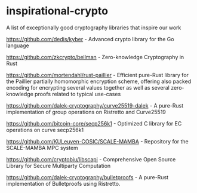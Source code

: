 # inspirational-crypto
A list of exceptionally good cryptography libraries that inspire our work    

https://github.com/dedis/kyber - Advanced crypto library for the Go language

https://github.com/zkcrypto/bellman - Zero-knowledge Cryptography in Rust 

https://github.com/mortendahl/rust-paillier - Efficient pure-Rust library for the Paillier partially homomorphic encryption scheme, offering also packed encoding for encrypting several values together as well as several zero-knowledge proofs related to typical use-cases

https://github.com/dalek-cryptography/curve25519-dalek - A pure-Rust implementation of group operations on Ristretto and Curve25519

https://github.com/bitcoin-core/secp256k1 - Optimized C library for EC operations on curve secp256k1

https://github.com/KULeuven-COSIC/SCALE-MAMBA - Repository for the SCALE-MAMBA MPC system 

https://github.com/cryptobiu/libscapi - Comprehensive Open Source Library for Secure Multiparty Computation

https://github.com/dalek-cryptography/bulletproofs - A pure-Rust implementation of Bulletproofs using Ristretto.
